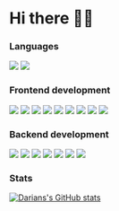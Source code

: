 # Hi there 🙌🏼

<!--

Here are some ideas to get you started:

- 🔭 I’m currently working on ...
- 🌱 I’m currently learning ...
- 👯 I’m looking to collaborate on ...
- 🤔 I’m looking for help with ...
- 💬 Ask me about ...
- 📫 How to reach me: ...
- 😄 Pronouns: ...
- ⚡ Fun fact: ...
-->


### Languages
<p align-"left">
<img src="https://img.shields.io/badge/javascript-ffeb3b?style=for-the-badge&logo=javascript&logoColor=black">
<img src="https://img.shields.io/badge/typescript-037acb?style=for-the-badge&logo=typescript&logoColor=white">
</p>

### Frontend development
<p align-"left">
<img src="https://img.shields.io/badge/html5-cf5533?style=for-the-badge&logo=html5&logoColor=white">
<img src="https://img.shields.io/badge/react-5ed3f3?style=for-the-badge&logo=react&logoColor=black">
<img src="https://img.shields.io/badge/css3-254bdd?style=for-the-badge&logo=css3&logoColor=white">
<img src="https://img.shields.io/badge/react-5ed3f3?style=for-the-badge&logo=react&logoColor=black">
<img src="https://img.shields.io/badge/nextjs-000000?style=for-the-badge&logo=next.js&logoColor=white">
<img src="https://img.shields.io/badge/angular-dd0031?style=for-the-badge&logo=angular&logoColor=white">
<img src="https://img.shields.io/badge/tailwindcss-38b2ac?style=for-the-badge&logo=tailwind-css&logoColor=white">
<img src="https://img.shields.io/badge/threejs-000000?style=for-the-badge&logo=three.js&logoColor=white">
<img src="https://img.shields.io/badge/redux-764abc?style=for-the-badge&logo=redux&logoColor=white">
</p>

### Backend development
<p align-"left">
<img src="https://img.shields.io/badge/node.js-87bf01?style=for-the-badge&logo=node.js&logoColor=white">
<img src="https://img.shields.io/badge/express-f5f5f5?style=for-the-badge&logo=express&logoColor=black">
<img src="https://img.shields.io/badge/koa-eaeaea?style=for-the-badge&logo=koa&logoColor=black">
<img src="https://img.shields.io/badge/postgresql-31658c?style=for-the-badge&logo=postgresql&logoColor=white">
<img src="https://img.shields.io/badge/prisma-0c3249?style=for-the-badge&logo=prisma&logoColor=white">
<img src="https://img.shields.io/badge/mongodb-4caf50?style=for-the-badge&logo=mongodb&logoColor=white">
<img src="https://img.shields.io/badge/graphql-e10098?style=for-the-badge&logo=graphql&logoColor=white">
</p>

### Stats
[![Darians's GitHub stats](https://github-readme-stats.vercel.app/api?username=DarianPiro)]()
